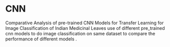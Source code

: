 # CNN
Comparative Analysis of pre-trained CNN Models for Transfer Learning for Image Classification of Indian Medicinal Leaves
use of different pre_trained cnn models to do image classification on same dataset to compare  the performance of different models .
